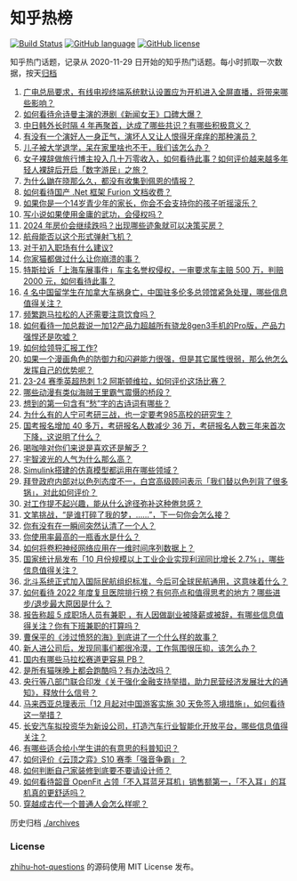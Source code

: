 # 知乎热榜
[![Build Status](https://github.com/ToWeLong/zhihu-hot-questions/workflows/CI/badge.svg)](https://github.com/ToWeLong/zhihu-hot-questions/actions)
[![GitHub language](https://img.shields.io/badge/language-golang-orange.svg)](https://golang.org/)
[![GitHub license](https://img.shields.io/github/license/ToWeLong/zhihu-hot-questions)](https://github.com/ToWeLong/zhihu-hot-questions/blob/main/LICENSE)

知乎热门话题，记录从 2020-11-29 日开始的知乎热门话题。每小时抓取一次数据，按天[归档](./archives)

<!-- BEGIN -->

1. [广电总局要求，有线电视终端系统默认设置应为开机进入全屏直播，将带来哪些影响？](https://www.zhihu.com/question/632115932)
1. [如何看待佘诗曼主演的港剧《新闻女王》口碑大爆？](https://www.zhihu.com/question/631421558)
1. [中日韩外长时隔 4 年再聚首，达成了哪些共识？有哪些积极意义？](https://www.zhihu.com/question/632058136)
1. [有没有一个演好人一身正气，演坏人又让人恨得牙痒痒的那种演员？](https://www.zhihu.com/question/346249699)
1. [儿子被大学退学，呆在家里啥也不干，我们该怎么办？](https://www.zhihu.com/question/622014984)
1. [女子裸辞做旅行博主投入几十万零收入，如何看待此事？如何评价越来越多年轻人裸辞后开启「数字游民」之旅？](https://www.zhihu.com/question/630538403)
1. [为什么鼬在晓那么久，都没有收集到佩恩的情报？](https://www.zhihu.com/question/631987738)
1. [如何看待国产 .Net 框架 Furion 文档收费？](https://www.zhihu.com/question/632080247)
1. [如果你是一个14岁青少年的家长，你会不会支持你的孩子听摇滚乐？](https://www.zhihu.com/question/629695716)
1. [写小说如果使用金庸的武功，会侵权吗？](https://www.zhihu.com/question/381247944)
1. [2024 年房价会继续跌吗？出现哪些迹象就可以决策买房？](https://www.zhihu.com/question/629455471)
1. [航母能否以这个形式弹射飞机？](https://www.zhihu.com/question/619974251)
1. [对于初入职场有什么建议?](https://www.zhihu.com/question/604795899)
1. [你家猫都做过什么让你崩溃的事？](https://www.zhihu.com/question/630513376)
1. [特斯拉诉「上海车展事件」车主名誉权侵权，一审要求车主赔 500 万，判赔 2000 元，如何看待此事？](https://www.zhihu.com/question/632096669)
1. [4 名中国留学生在加拿大车祸身亡，中国驻多伦多总领馆紧急处理，哪些信息值得关注？](https://www.zhihu.com/question/632047850)
1. [频繁跑马拉松的人还需要注意饮食吗？](https://www.zhihu.com/question/630991127)
1. [如何看待一加总裁说一加12产品力超越所有骁龙8gen3手机的Pro版，产品力强悍还是吹嘘？](https://www.zhihu.com/question/632121026)
1. [如何给领导汇报工作?](https://www.zhihu.com/question/462926106)
1. [如果一个漫画角色的防御力和闪避能力很强，但是其它属性很弱，那么他怎么发挥自己的优势呢？](https://www.zhihu.com/question/632062771)
1. [23-24 赛季英超热刺 1:2 阿斯顿维拉，如何评价这场比赛？](https://www.zhihu.com/question/632015062)
1. [哪些动漫有类似海贼王里霸气震慑的桥段？](https://www.zhihu.com/question/631878693)
1. [想到的第一句含有“愁”字的古诗词有哪些？](https://www.zhihu.com/question/632050674)
1. [为什么有的人宁可考研三战，也一定要考985高校的研究生？](https://www.zhihu.com/question/630884872)
1. [国考报名增加 40 多万，考研报名人数减少 36 万，考研报名人数三年来首次下降，这说明了什么？](https://www.zhihu.com/question/632066184)
1. [喝咖啡对你们来说是喜欢还是解乏？](https://www.zhihu.com/question/589588909)
1. [宇智波光的人气为什么那么高？](https://www.zhihu.com/question/631420820)
1. [Simulink搭建的仿真模型都运用在哪些领域？](https://www.zhihu.com/question/629728429)
1. [拜登政府内部对以色列态度不一，白宫高级顾问表示「我们替以色列背了很多锅」，对此如何评价？](https://www.zhihu.com/question/632063401)
1. [对工作提不起兴趣，能从什么途径弥补这种倦怠感？](https://www.zhihu.com/question/630020780)
1. [文笔挑战，“是谁打碎了我的梦，……”，下一句你会怎么接？](https://www.zhihu.com/question/632022414)
1. [你有没有在一瞬间突然认清了一个人？](https://www.zhihu.com/question/322856732)
1. [你使用率最高的一瓶香水是什么？](https://www.zhihu.com/question/630930024)
1. [如何将卷积神经网络应用在一维时间序列数据上？](https://www.zhihu.com/question/64990612)
1. [国家统计局发布「10 月份规模以上工业企业实现利润同比增长 2.7%」，哪些信息值得关注？](https://www.zhihu.com/question/632056901)
1. [北斗系统正式加入国际民航组织标准，今后可全球民航通用，这意味着什么？](https://www.zhihu.com/question/630394232)
1. [如何看待 2022 年度复旦医院排行榜？有何亮点和值得思考的地方？哪些进步/退步最大原因是什么？](https://www.zhihu.com/question/631906234)
1. [报告称超 5 成职场人员有兼职 ，有人因做副业被降薪或被辞，有哪些信息值得关注？你有下班兼职的打算吗？](https://www.zhihu.com/question/632057144)
1. [曹保平的《涉过愤怒的海》到底讲了一个什么样的故事？](https://www.zhihu.com/question/631991598)
1. [新人进公司后，发现同事们都很冷漠，工作氛围很压抑，该怎么办？](https://www.zhihu.com/question/631163973)
1. [国内有哪些马拉松赛道更容易 PB？](https://www.zhihu.com/question/628939923)
1. [是所有猫咪晚上都会跑酷吗？有办法改吗？](https://www.zhihu.com/question/625197952)
1. [央行等八部门联合印发《关于强化金融支持举措，助力民营经济发展壮大的通知》，释放什么信号？](https://www.zhihu.com/question/632066229)
1. [马来西亚总理表示「12 月起对中国游客实施 30 天免签入境措施」，如何看待这一举措？](https://www.zhihu.com/question/632014933)
1. [长安汽车拟投资华为新设公司，打造汽车行业智能化开放平台，哪些信息值得关注？](https://www.zhihu.com/question/632014930)
1. [有哪些适合给小学生讲的有意思的科普知识？](https://www.zhihu.com/question/297727430)
1. [如何评价《云顶之弈》S10 赛季「强音争霸」？](https://www.zhihu.com/question/631241110)
1. [如何判断自己家装修到底要不要请设计师？](https://www.zhihu.com/question/628024925)
1. [如何看待韶音 OpenFit 占领「不入耳蓝牙耳机」销售额第一，「不入耳」的耳机真的更舒适吗？](https://www.zhihu.com/question/623257593)
1. [穿越成古代一个普通人会怎么样呢？](https://www.zhihu.com/question/626976766)

<!-- END -->

历史归档 [./archives](./archives)


### License
[zhihu-hot-questions](https://github.com/towelong/zhihu-hot-questions) 的源码使用 MIT License 发布。